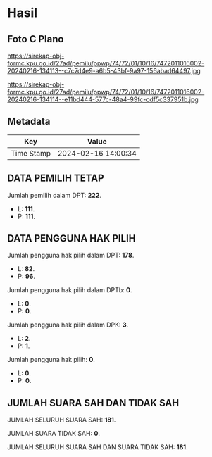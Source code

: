 # Hasil

## Foto C Plano

https://sirekap-obj-formc.kpu.go.id/27ad/pemilu/ppwp/74/72/01/10/16/7472011016002-20240216-134113--c7c7d4e9-a6b5-43bf-9a97-156abad64497.jpg

https://sirekap-obj-formc.kpu.go.id/27ad/pemilu/ppwp/74/72/01/10/16/7472011016002-20240216-134114--e11bd444-577c-48a4-99fc-cdf5c337951b.jpg


## Metadata

| Key        | Value               |
| ---------- | ------------------- |
| Time Stamp | 2024-02-16 14:00:34 |


## DATA PEMILIH TETAP

Jumlah pemilih dalam DPT: **222**.
 * L: **111**.
 * P: **111**.

## DATA PENGGUNA HAK PILIH

Jumlah pengguna hak pilih dalam DPT: **178**.
 * L: **82**.
 * P: **96**.

Jumlah pengguna hak pilih dalam DPTb: **0**.
 * L: **0**.
 * P: **0**.

Jumlah pengguna hak pilih dalam DPK: **3**.
 * L: **2**.
 * P: **1**.

Jumlah pengguna hak pilih: **0**.
 * L: **0**.
 * P: **0**.

## JUMLAH SUARA SAH DAN TIDAK SAH

JUMLAH SELURUH SUARA SAH: **181**.

JUMLAH SUARA TIDAK SAH: **0**.

JUMLAH SELURUH SUARA SAH DAN SUARA TIDAK SAH: **181**.


